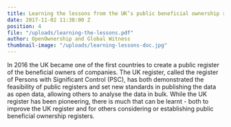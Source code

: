 ```yaml
---
title: Learning the lessons from the UK’s public beneficial ownership register
date: 2017-11-02 11:38:00 Z
position: 4
file: "/uploads/learning-the-lessons.pdf"
author: OpenOwnership and Global Witness
thumbnail-image: "/uploads/learning-lessons-doc.jpg"
---
```


In 2016 the UK became one of the first countries to
create a public register of the beneficial owners of
companies. The UK register, called the register
of Persons with Significant Control (PSC), has both
demonstrated the feasibility of public registers and
set new standards in publishing the data as open
data, allowing others to analyse the data in bulk.
While the UK register has been pioneering, there is
much that can be learnt - both to improve the UK
register and for others considering or establishing
public beneficial ownership registers.